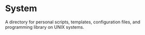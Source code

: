 # System
A directory for personal scripts, templates, configuration files, and programming library on UNIX systems.
